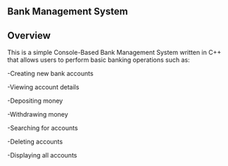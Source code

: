 ## Bank Management System 

## Overview

This is a simple Console-Based Bank Management System written in C++ that allows users to perform basic banking operations such as:

-Creating new bank accounts

-Viewing account details

-Depositing money

-Withdrawing money

-Searching for accounts

-Deleting accounts

-Displaying all accounts
